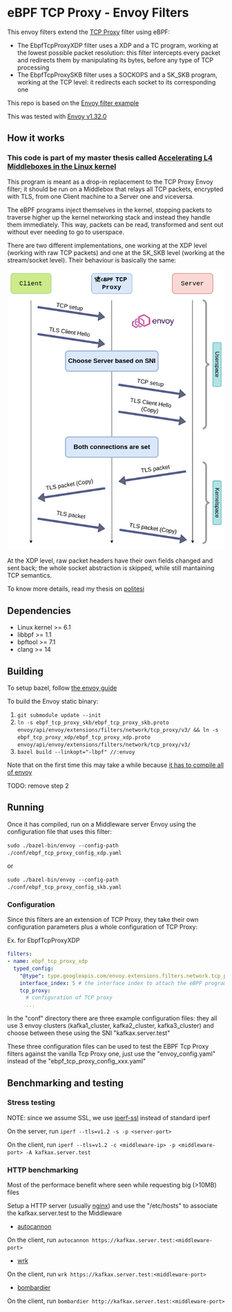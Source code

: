 # eBPF TCP Proxy - Envoy Filters

This envoy filters extend the [TCP Proxy](https://www.envoyproxy.io/docs/envoy/latest/configuration/listeners/network_filters/tcp_proxy_filter.html#tcp-proxy) filter using eBPF:

* The EbpfTcpProxyXDP filter uses a XDP and a TC program, working at the lowest possible packet resolution: this filter intercepts every packet and redirects them by manipulating its bytes, before any type of TCP processing
* The EbpfTcpProxySKB filter uses a SOCKOPS and a SK_SKB program, working at the TCP level: it redirects each socket to its corresponding one

This repo is based on the [Envoy filter example](https://github.com/envoyproxy/envoy-filter-example)

This was tested with [Envoy v1.32.0](https://github.com/envoyproxy/envoy/releases/tag/v1.32.0)

## How it works

### This code is part of my master thesis called [Accelerating L4 Middleboxes in the Linux kernel](https://www.politesi.polimi.it)

This program is meant as a drop-in replacement to the TCP Proxy Envoy filter; it should be run on a Middlebox that relays all TCP packets, encrypted with TLS, from one Client machine to a Server one and viceversa.

The eBPF programs inject themselves in the kernel, stopping packets to traverse higher up the kernel networking stack and instead they handle them immediately. This way, packets can be read, transformed and sent out without ever needing to go to userspace.

There are two different implementations, one working at the XDP level (working with raw TCP packets) and one at the SK\_SKB level (working at the stream/socket level). Their behaviour is basically the same:

![Interaction Diagram of eBPF TCP Proxy](images/Interaction_simplified_eBPF.png)

At the XDP level, raw packet headers have their own fields changed and sent back; the whole socket abstraction is skipped, while still mantaining TCP semantics.

To know more details, read my thesis on [politesi](https://www.politesi.polimi.it)

## Dependencies

+ Linux kernel >= 6.1
+ libbpf >= 1.1
+ bpftool >= 7.1
+ clang >= 14

## Building

To setup bazel, follow [the envoy guide](https://github.com/envoyproxy/envoy/tree/main/bazel/README.md)

To build the Envoy static binary:

1. `git submodule update --init`
2. `ln -s ebpf_tcp_proxy_skb/ebpf_tcp_proxy_skb.proto envoy/api/envoy/extensions/filters/network/tcp_proxy/v3/ && ln -s ebpf_tcp_proxy_xdp/ebpf_tcp_proxy_xdp.proto envoy/api/envoy/extensions/filters/network/tcp_proxy/v3/`
3. `bazel build --linkopt="-lbpf" //:envoy`

Note that on the first time this may take a while because [it has to compile all of envoy](https://www.envoyproxy.io/docs/envoy/latest/faq/build/speed)

TODO: remove step 2

## Running

Once it has compiled, run on a Middleware server Envoy using the configuration file that uses this filter:

`sudo ./bazel-bin/envoy --config-path ./conf/ebpf_tcp_proxy_config_xdp.yaml`

or

`sudo ./bazel-bin/envoy --config-path ./conf/ebpf_tcp_proxy_config_skb.yaml`

### Configuration

Since this filters are an extension of TCP Proxy, they take their own configuration parameters plus a whole configuration of TCP Proxy:

Ex. for EbpfTcpProxyXDP

```yaml
filters:
- name: ebpf_tcp_proxy_xdp
  typed_config:
    "@type": type.googleapis.com/envoy.extensions.filters.network.tcp_proxy.v3.EbpfTcpProxyXDP
    interface_index: 5 # the interface index to attach the eBPF programs to
    tcp_proxy:
      # configuration of TCP proxy
      ...
```

In the "conf" directory there are three example configuration files: they all use 3 envoy clusters (kafka1_cluster, kafka2_cluster, kafka3_cluster) and choose between these using the SNI "kafkax.server.test"

These three configuration files can be used to test the EBPF Tcp Proxy filters against the vanilla Tcp Proxy one, just use the "envoy_config.yaml" instead of the "ebpf_tcp_proxy_config_xxx.yaml"

## Benchmarking and testing

### Stress testing

NOTE: since we assume SSL, we use [iperf-ssl](https://github.com/TrekkieCoder/iperf-ssl) instead of standard iperf

On the server, run `iperf --tls=v1.2 -s -p <server-port>`

On the client, run `iperf --tls=v1.2 -c <middleware-ip> -p <middleware-port> -A kafkax.server.test`

### HTTP benchmarking

Most of the performace benefit where seen while requesting big (>10MB) files

Setup a HTTP server (usually [nginx](https://nginx.org/)) and use the "/etc/hosts" to associate the kafkax.server.test to the Middleware

* [autocannon](https://github.com/mcollina/autocannon)

On the client, run `autocannon https://kafkax.server.test:<middleware-port>`

* [wrk](https://github.com/wg/wrk)

On the client, run `wrk https://kafkax.server.test:<middleware-port>`

* [bombardier](https://github.com/codesenberg/bombardier)

On the client, run `bombardier http://kafkax.server.test:<middleware-port>`
